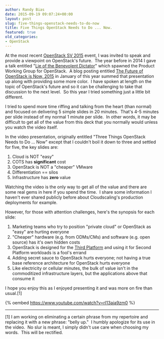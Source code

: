 ```yaml
---
author: Randy Bias
date: 2015-09-19 09:07:24+00:00
layout: post
slug: five-things-openstack-needs-to-do-now
title: Five Things OpenStack Needs to Do ... Now.
featured: true
old_categories:
- OpenStack
---
```


At the most recent [OpenStack SV 2015](http://www.openstacksv.com) event, I was invited to speak and provide a viewpoint on OpenStack's future.  The year before in 2014 I gave a talk entitled "[Lie of the Benevolent Dictator](https://www.youtube.com/watch?v=zOAb6wfBYxU)" which spawned the Product Working Group for OpenStack.  A blog posting entitled [The Future of OpenStack is Now, 2015](http://www.cloudscaling.com/blog/openstack/the-future-of-openstack-is-now-2015/) in January of this year summed that presentation up along with providing some more color.  I have spoken at length on the topic of OpenStack's future and so it can be challenging to take that discussion to the next level.  So this year I tried something just a little bit different.

I tried to spend more time riffing and talking from the heart (than normal) and focused on delivering 5 simple slides in 20 minutes.  That's 4-5 minutes per slide instead of my normal 1 minute per slide.  In other words, it may be difficult to get all of the value from this deck that you normally would unless you watch the video itself.

In the video presentation, originally entitled "Three Things OpenStack Needs to Do ... Now" except that I couldn't boil it down to three and settled for five, the key slides are:

  1. Cloud is NOT "easy"
  2. COTS has **significant** cost
  3. OpenStack is NOT a "cheaper" VMware
  4. Differentiation == silos
  5. Infrastructure has **zero** value

Watching the video is the only way to get all of the value and there are some real gems in here if you spend the time.  I share some information I haven't ever shared publicly before about Cloudscaling's production deployments for example.

However, for those with attention challenges, here's the synopsis for each slide:

  1. Marketing teams who try to position "private cloud" or OpenStack as "easy" are hurting everyone
  2. "Cheaper" hardware (e.g. from ODMs/CMs) and software (e.g. open source) has it's own hidden costs
  3. OpenStack is designed for the [Third Platform](https://en.wikipedia.org/wiki/Third_platform) and using it for Second Platform workloads is a fool's errand
  4. Adding secret sauce to OpenStack hurts everyone; not having a true base reference architecture for OpenStack hurts everyone
  5. Like electricity or cellular minutes, the bulk of value isn't in the commoditized infrastructure layers, but the applications above that consume it

I hope you enjoy this as I enjoyed presenting it and was more on fire than usual.[1]

{% oembed https://www.youtube.com/watch?v=rI13aja9zm0 %}

* * *

[1] I am working on eliminating a certain phrase from my repertoire and replacing it with a new phrase: "belly up."  I humbly apologize for its use in the video.  No slur is meant, I simply didn't use care when choosing my words.  This will be rectified.
